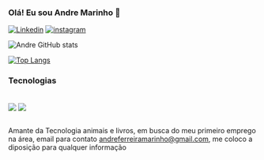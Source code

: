 
### Olá! Eu sou Andre Marinho 👋

[![Linkedin](https://img.shields.io/badge/LinkedIn-0077B5?style=for-the-badge&logo=linkedin&logoColor=white)](https://www.linkedin.com/in/andré-marinho-4a30a7219/)
[![instagram](https://img.shields.io/badge/Instagram-E4405F?style=for-the-badge&logo=instagram&logoColor=white)](https://www.instagram.com/envysz_/)

![Andre GitHub stats](https://github-readme-stats.vercel.app/api?username=iEnVyS&show_icons=true&theme=highcontrast)

[![Top Langs](https://github-readme-stats.vercel.app/api/top-langs/?username=iEnVyS&layout=compact)](https://github.com/anuraghazra/github-readme-stats)

### Tecnologias 

<div style="display: inline_block"><br/>
  <img align="center" alt"html5" src="https://img.shields.io/badge/JavaScript-F7DF1E?style=for-the-badge&logo=javascript&logoColor=black" />
  <img align="center" alt"html5" src="https://img.shields.io/badge/JavaScript-F7DF1E?style=for-the-badge&logo=javascript&logoColor=black" />
  <br><br>
  <div/>
  
  Amante da Tecnologia animais e livros, em busca do meu primeiro emprego na área, email para contato andreferreiramarinho@gmail.com, me coloco a diposição para qualquer informação

